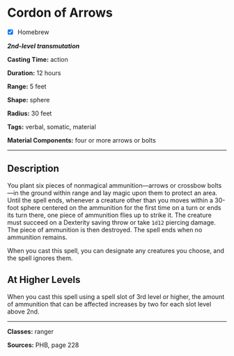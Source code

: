 # Cordon of Arrows

- [x] Homebrew

***2nd-level transmutation***

**Casting Time:** action

**Duration:** 12 hours

**Range:** 5 feet

**Shape:** sphere

**Radius:** 30 feet

**Tags:** verbal, somatic, material

**Material Components:** four or more arrows or bolts

---

## Description
You plant six pieces of nonmagical ammunition&mdash;arrows or crossbow bolts&mdash;in the ground within range and lay magic upon them to protect an area. Until the spell ends, whenever a creature other than you moves within a 30-foot sphere centered on the ammunition for the first time on a turn or ends its turn there, one piece of ammunition flies up to strike it. The creature must succeed on a Dexterity saving throw or take `1d12` piercing damage. The piece of ammunition is then destroyed. The spell ends when no ammunition remains.

When you cast this spell, you can designate any creatures you choose, and the spell ignores them.

## At Higher Levels
When you cast this spell using a spell slot of 3rd level or higher, the amount of ammunition that can be affected increases by two for each slot level above 2nd.

---

**Classes:** ranger

**Sources:** PHB, page 228
